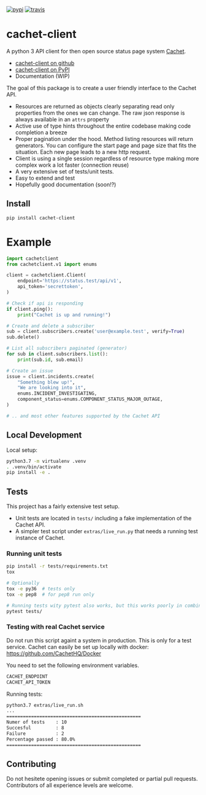 [![pypi](https://badge.fury.io/py/cachet-client.svg)](https://pypi.python.org/pypi/cachet-client)
[![travis](https://api.travis-ci.org/ZettaIO/cachet-client.svg?branch=master)](https://travis-ci.org/ZettaIO/cachet-client)

# cachet-client

A python 3 API client for then open source status page system
[Cachet](https://github.com/CachetHQ/Cachet).

* [cachet-client on github](https://github.com/ZettaIO/cachet-client)
* [cachet-client on PyPI](https://pypi.org/project/cachet-client/)
* Documentation (WIP)

The goal of this package is to create a user friendly interface
to the Cachet API.

* Resources are returned as objects clearly separating read only
  properties from the ones we can change. The raw json response
  is always available in an `attrs` property
* Active use of type hints throughout the entire codebase
  making code completion a breeze
* Proper pagination under the hood. Method listing resources
  will return generators. You can configure the start page and
  page size that fits the situation. Each new page leads to
  a new http request.
* Client is using a single session regardless of resource type
  making more complex work a lot faster (connection reuse)
* A very extensive set of tests/unit tests.
* Easy to extend and test
* Hopefully good documentation (soon!?)

## Install

```
pip install cachet-client
```

# Example

```python
import cachetclient
from cachetclient.v1 import enums

client = cachetclient.Client(
    endpoint='https://status.test/api/v1',
    api_token='secrettoken',
)

# Check if api is responding
if client.ping():
    print("Cachet is up and running!")

# Create and delete a subscriber
sub = client.subscribers.create('user@example.test', verify=True)
sub.delete()

# List all subscribers paginated (generator)
for sub in client.subscribers.list():
    print(sub.id, sub.email)

# Create an issue
issue = client.incidents.create(
    "Something blew up!",
    "We are looking into it",
    enums.INCIDENT_INVESTIGATING,
    component_status=enums.COMPONENT_STATUS_MAJOR_OUTAGE,
)

# .. and most other features supported by the Cachet API
```


## Local Development

Local setup:

```bash
python3.7 -m virtualenv .venv
. .venv/bin/activate
pip install -e .
```

## Tests

This project has a fairly extensive test setup.

* Unit tests are located in `tests/` including a fake
  implementation of the Cachet API.
* A simpler test script under `extras/live_run.py` that
  needs a running test instance of Cachet.

### Running unit tests

```bash
pip install -r tests/requirements.txt
tox

# Optionally
tox -e py36  # tests only
tox -e pep8  # for pep8 run only

# Running tests wity pytest also works, but this works poorly in combination with enviroment variables for the live test script (tox separates enviroments)
pytest tests/
```

### Testing with real Cachet service

Do not run this script againt a system in production.
This is only for a test service.
Cachet can easily be set up locally with docker: https://github.com/CachetHQ/Docker


You need to set the following environment variables.

```bash
CACHET_ENDPOINT
CACHET_API_TOKEN
```

Running tests:

```bash
python3.7 extras/live_run.sh
...
=================================================
Numer of tests    : 10
Succesful         : 8
Failure           : 2
Percentage passed : 80.0%
=================================================
```

## Contributing

Do not hesitete opening issues or submit completed
or partial pull requests. Contributors of all
experience levels are welcome.

